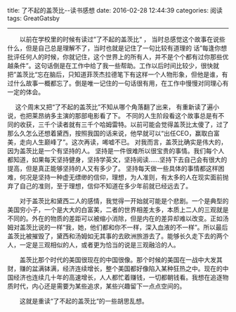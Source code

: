 title: 了不起的盖茨比--读书感想
date: 2016-02-28 12:44:39
categories: 阅读
tags: GreatGatsby

---

　　以前在学校里的时候有读过”了不起的盖茨比“ ， 当时总感觉这个故事在说些什么，但是自己总是理解不了，当时也就是记住了一句比较有道理的
话”每逢你想批评任何人的时候，你就记住，这个世界上的所有人，并不是个个都有过你那些优越条件”。这句话倒是在工作中给了我一些帮助。工作以后时间比较少，很快就把”盖茨比“忘在脑后，只知道菲茨杰拉德笔下有这样一个人物形象，但他是谁，有过什么故事一概都忘了。倒是唯一记住的一句话很有用，在工作中慢慢对同理心有一定的体会。

 　  这个周末又把“了不起的盖茨比”不知从哪个角落翻了出来， 有重新读了遍小说，也把莱昂纳多主演的那部电影看了下。
不同的人生阶段看这个故事总是有不同的收获，三千个读者就有三千个哈姆雷特。以前可能会觉得盖茨比太傻了，过了那么久怎么还想着黛西，按照我国的话来说，他早就可以“出任CEO，赢取白富美，走向人生巅峰了”。这次再读，唏嘘不已。 对我而言，盖茨比确实是伟大的，因为盖茨比是一个有坚持的人。 坚持是一件很难所以很宝贵的事情。我们每个人都知道，如果每天坚持健身，坚持学英文，坚持阅读……坚持下去自己会有很大的提高，但是真正能够坚持的人又有多少了。 坚持每天做一些具体的事情都这样困难，何况是坚持一种虚无缥缈的信仰，理想，为人准则，有太多的人在现实面前抛弃了自己的准则，至于理想，信仰不知道在多少年前就已经远去了。

　　对于盖茨比和黛西二人的感情，我觉得一开始就可能是个悲剧。一个是典型的美国穷小子，一个是大大的白富美，二者的世界相差太多，本质上二人的三观就是不同的。外在的物质的差距可以被缩小消除，但是内在的差异却难以改变。正如汤姆对盖茨比说的一样“我，她，他们都和你不一样，深入血液的不一样”。所以最后盖茨比被摧毁了，黛西和汤姆如无其事的去欧洲旅游去了。能够长久走下去的两个人，一定是三观相似的人，或者更为恰当的说是三观融洽的人。

　　盖茨比那个时代的美国很现在的中国很像。那个时候的美国在一战中大发其财，赚的盆满钵满，经济连续增长，整个美国都好像陷入某种狂热之中。现在的中国经济也连续几十年的高速增长，人人都忙着赚钱，一切都朝钱看。我想在追逐物质时代，内心还是需要为某些追求，某些兴趣留下一点点空间的。

　　这就是重读“了不起的盖茨比“的一些胡思乱想。
